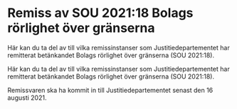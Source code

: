 # Remiss av SOU 2021:18 Bolags rörlighet över gränserna

Här kan du ta del av till vilka remissinstanser som Justitiedepartementet har remitterat betänkandet Bolags rörlighet över gränserna (SOU 2021:18).

Här kan du ta del av till vilka remissinstanser som Justitiedepartementet har remitterat betänkandet Bolags rörlighet över gränserna (SOU 2021:18).

Remissvaren ska ha kommit in till Justitiedepartementet senast den 16
augusti 2021.
